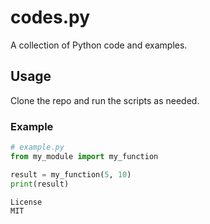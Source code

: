# codes.py

A collection of Python code and examples.

## Usage

Clone the repo and run the scripts as needed.

### Example

```python
# example.py
from my_module import my_function

result = my_function(5, 10)
print(result)

License
MIT

